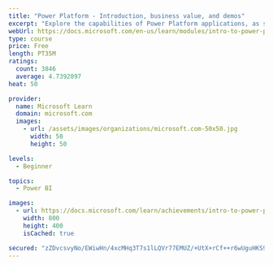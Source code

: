 ```yaml
---
title: "Power Platform - Introduction, business value, and demos"
excerpt: "Explore the capabilities of Power Platform applications, as seen in demonstrations and customer case studies."
webUrl: https://docs.microsoft.com/en-us/learn/modules/intro-to-power-platform-mba/
type: course
price: Free
length: PT35M
ratings:
  count: 3846
  average: 4.7392097
heat: 50

provider:
  name: Microsoft Learn
  domain: microsoft.com
  images:
    - url: /assets/images/organizations/microsoft.com-50x50.jpg
      width: 50
      height: 50

levels:
  - Beginner

topics:
  - Power BI

images:
  - url: https://docs.microsoft.com/learn/achievements/intro-to-power-platform-social.png
    width: 800
    height: 400
    isCached: true

secured: "zZDvcsvyNo/EWiwHn/4xcMHq3T7s1lLQVr77EMUZ/+UtX+rCf++r6wUguHKS9USakUSF7vVqcVjFb81w1HM4g3YwcVBIkUyNT7krXOvTw6pjDch4Ymm40UhmtCzdDSZljUpUXJ3GdsEQa/Dn+pL9GESLQmNxXH3p8Fdu+YdcSCOm6foq/XzDl8YgO1klDzreTMIXVw3GBekO2Ntv4UePsTKJqw1Pla8SvwT3MDoyobLzT+3lfGHimQOfg5Oc7JymE2tP+3tPT3/wqSaj5L/J2GkEeqnId1ZJGBjFKkH0VDeaLK0gkR/NYEWFLvxz24gIz2d5Qfnj3i8C198tOHOgPjHKtnu2BoqF3dzJv6HABVpIhBxxXWdf82X2b15IUUywuwCHPkBS4/1RpIAaDwGYIXOG0LbwsCqxTdJBuIL9wc4=;smWJ489nI1nBce2dzL14LA=="
---
```


